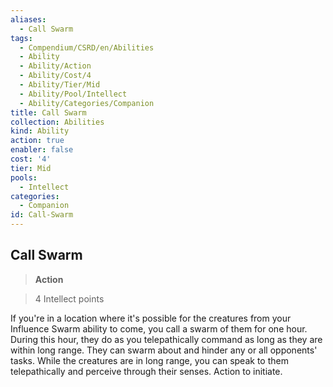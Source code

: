 ```yaml
---
aliases:
  - Call Swarm
tags:
  - Compendium/CSRD/en/Abilities
  - Ability
  - Ability/Action
  - Ability/Cost/4
  - Ability/Tier/Mid
  - Ability/Pool/Intellect
  - Ability/Categories/Companion
title: Call Swarm
collection: Abilities
kind: Ability
action: true
enabler: false
cost: '4'
tier: Mid
pools:
  - Intellect
categories:
  - Companion
id: Call-Swarm
---
```

## Call Swarm    
>**Action**    
>4 Intellect points  
    
If you're in a location where it's possible for the creatures from your Influence Swarm ability to come, you call a swarm of them for one hour. During this hour, they do as you telepathically command as long as they are within long range. They can swarm about and hinder any or all opponents' tasks. While the creatures are in long range, you can speak to them telepathically and perceive through their senses. Action to initiate.
